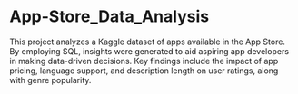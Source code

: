 # App-Store_Data_Analysis
This project analyzes a Kaggle dataset of apps available in the App Store. By employing SQL, insights were generated to aid aspiring app developers in making data-driven decisions. Key findings include the impact of app pricing, language support, and description length on user ratings, along with genre popularity.

